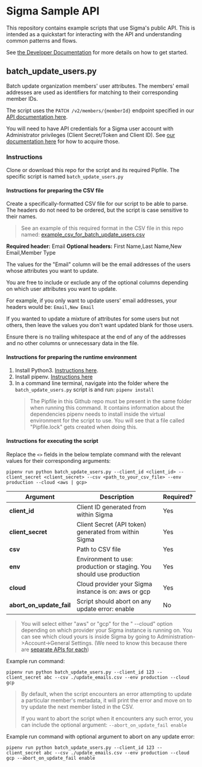 # Sigma Sample API

This repository contains example scripts that use Sigma's public API. This is intended as a quickstart for interacting with the API and understanding common patterns and flows.

See [the Developer Documentation](https://help.sigmacomputing.com/hc/en-us/sections/4408551771411-API-Get-Started) for more details on how to get started.

## batch_update_users.py

Batch update organization members' user attributes. The members' email addresses are used as identifiers for matching to their corresponding member IDs. 

The script uses the `PATCH /v2/members/{memberId}` endpoint specified in our [API documentation here](https://help.sigmacomputing.com/hc/en-us/articles/4408555573267-Organization-Member-API#h_01FWMC0K925WE07AEYS1S65Q5M).

You will need to have API credentials for a Sigma user account with Administrator privileges (Client Secret/Token and Client ID). See [our documentation here](https://help.sigmacomputing.com/hc/en-us/articles/4408555307027-Get-an-API-Token-and-Client-ID) for how to acquire those.

### Instructions 
Clone or download this repo for the script and its required Pipfile. The specific script is named `batch_update_users.py`

#### Instructions for preparing the CSV file

Create a specifically-formatted CSV file for our script to be able to parse. The headers do not need to be ordered, but the script is case sensitive to their names.
> See an example of this required format in the CSV file in this repo named: [example_csv_for_batch_update_users.csv](examples/example_csv_for_batch_update_users.csv)

**Required header:** Email
**Optional headers:** First Name,Last Name,New Email,Member Type

The values for the "Email" column will be the email addresses of the users whose attributes you want to update.

You are free to include or exclude any of the optional columns depending on which user attributes you want to update.

For example, if you only want to update users' email addresses, your headers would be: `Email,New Email`

If you wanted to update a mixture of attributes for some users but not others, then leave the values you don't want updated blank for those users. 

Ensure there is no trailing whitespace at the end of any of the addresses and no other columns or unnecessary data in the file.

#### Instructions for preparing the runtime environment

1. Install Python3. [Instructions here](https://www.python.org/downloads/).
2.  Install pipenv. [Instructions here](http://pipenv.pypa.io/)
3.  In a command line terminal, navigate into the folder where the `batch_update_users.py` script is and run: `pipenv install` 
    > The Pipfile in this Github repo must be present in the same folder when running this command. It contains information about the dependencies pipenv needs to install inside the virtual environment for the script to use. You will see that a file called "Pipfile.lock" gets created when doing this.
    
#### Instructions for executing the script

Replace the `<>` fields in the below template command with the relevant values for their corresponding arguments:

`pipenv run python batch_update_users.py --client_id <client_id> --client_secret <client_secret> --csv <path_to_your_csv_file> --env production --cloud <aws | gcp>`


|Argument|Description|Required?
|--|--|--|
| **client_id** | Client ID generated from within Sigma |Yes
| **client_secret** | Client Secret (API token) generated from within Sigma |Yes
| **csv** | Path to CSV file |Yes
| **env** | Environment to use: production or staging. You should use production |Yes
| **cloud** | Cloud provider your Sigma instance is on: aws or gcp |Yes
| **abort_on_update_fail** | Script should abort on any update error: enable |No

> You will select either "aws" or "gcp" for the " --cloud" option depending on which provider your Sigma instance is running on. You can see which cloud yours is inside Sigma by going to Administration->Account->General Settings. (We need to know this because there are [separate APIs for each](https://help.sigmacomputing.com/hc/en-us/articles/4408835546003-Get-Started-with-Sigma-s-API#ite))

Example run command:

`pipenv run python batch_update_users.py --client_id 123 --client_secret abc --csv ./update_emails.csv --env production --cloud gcp`

> By default, when the script encounters an error attempting to update a particular member's metadata, it will print the error and move on to try update the next member listed in the CSV. 
>
>If you want to abort the script when it encounters any such error, you can include the optional argument: `--abort_on_update_fail enable`

Example run command with optional argument to abort on any update error:

`pipenv run python batch_update_users.py --client_id 123 --client_secret abc --csv ./update_emails.csv --env production --cloud gcp --abort_on_update_fail enable`
